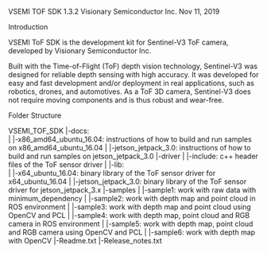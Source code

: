 VSEMI TOF SDK 1.3.2
Visionary Semiconductor Inc.
Nov 11, 2019

Introduction

   VSEMI ToF SDK is the development kit for Sentinel-V3 ToF camera, developed by Visionary Semiconductor Inc.

   Built with the Time-of-Flight (ToF) depth vision technology, Sentinel-V3 was designed for reliable depth sensing with high accuracy. 
   It was developed for easy and fast development and/or deployment in real applications, such as robotics, drones, and automotives. 
   As a ToF 3D camera, Sentinel-V3 does not require moving components and is thus robust and wear-free. 

Folder Structure

VSEMI_TOF_SDK
   |-docs:                          
   |   |-x86_amd64_ubuntu_16.04:    instructions of how to build and run samples on x86_amd64_ubuntu_16.04
   |   |-jetson_jetpack_3.0:        instructions of how to build and run samples on jetson_jetpack_3.0
   |-driver
   |   |-include:                   c++ header files of the ToF sensor driver
   |   |-lib:                       
   |      |-x64_ubuntu_16.04:       binary library of the ToF sensor driver for x64_ubuntu_16.04
   |      |-jetson_jetpack_3.0:     binary library of the ToF sensor driver for jetson_jetpack_3.x
   |-samples
   |   |-sample1:                   work with raw data with minimum_dependency
   |   |-sample2:                   work with depth map and point cloud in ROS environment
   |   |-sample3:                   work with depth map and point cloud using OpenCV and PCL
   |   |-sample4:                   work with depth map, point cloud and RGB camera in ROS environment
   |   |-sample5:                   work with depth map, point cloud and RGB camera using OpenCV and PCL
   |   |-sample6:                   work with depth map with OpenCV
   |-Readme.txt
   |-Release_notes.txt

